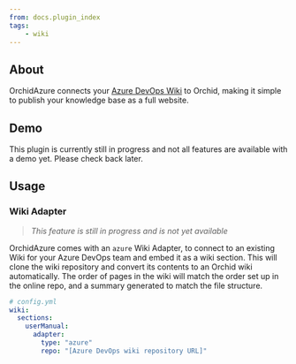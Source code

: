 ```yaml
---
from: docs.plugin_index
tags:
    - wiki
---
```


## About

OrchidAzure connects your [Azure DevOps Wiki](https://azure.microsoft.com/en-us/services/devops/wiki/) to Orchid, making
it simple to publish your knowledge base as a full website. 

## Demo

This plugin is currently still in progress and not all features are available with a demo yet. Please check back later.

## Usage

### Wiki Adapter

> _This feature is still in progress and is not yet available_

OrchidAzure comes with an `azure` Wiki Adapter, to connect to an existing Wiki for your Azure DevOps team and embed it 
as a wiki section. This will clone the wiki repository and convert its contents to an Orchid wiki automatically. The
order of pages in the wiki will match the order set up in the online repo, and a summary generated to match the file
structure.

```yaml
# config.yml
wiki: 
  sections:
    userManual:
      adapter: 
        type: "azure"
        repo: "[Azure DevOps wiki repository URL]"
```
